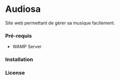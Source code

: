 # Audiosa

Site web permettant de gérer sa musique facilement.

### Pré-requis

- WAMP Server

### Installation



### License

